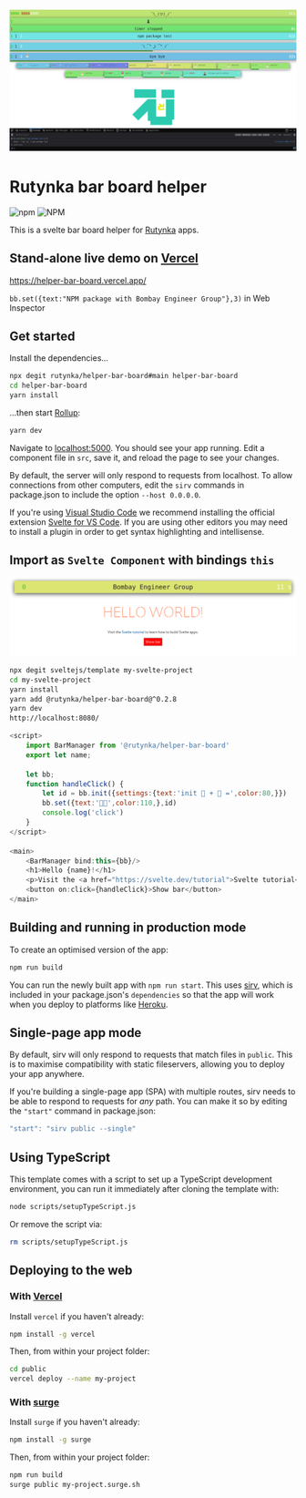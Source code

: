 
<h1 align="center">
    <a href="https://rutynka.io">
	<img width="820" src="public/bar_board_screenshot.png" alt="screenshot">
	</a>
	<br>
</h1>

# Rutynka bar board helper

![npm](https://img.shields.io/npm/v/@rutynka/helper-progress?style=plastic)
![NPM](https://img.shields.io/npm/l/@rutynka/helper-bar-board)

This is a svelte bar board helper for [Rutynka](https://rutynka.io) apps.

## Stand-alone live demo on [Vercel](https://vercel.com)

https://helper-bar-board.vercel.app/

`bb.set({text:"NPM package with Bombay Engineer Group"},3)` in Web Inspector

## Get started

Install the dependencies...

```bash
npx degit rutynka/helper-bar-board#main helper-bar-board
cd helper-bar-board
yarn install
```

...then start [Rollup](https://rollupjs.org):

```bash
yarn dev
```

Navigate to [localhost:5000](http://localhost:5000). You should see your app running. Edit a component file in `src`, save it, and reload the page to see your changes.

By default, the server will only respond to requests from localhost. To allow connections from other computers, edit the `sirv` commands in package.json to include the option `--host 0.0.0.0`.

If you're using [Visual Studio Code](https://code.visualstudio.com/) we recommend installing the official extension [Svelte for VS Code](https://marketplace.visualstudio.com/items?itemName=svelte.svelte-vscode). If you are using other editors you may need to install a plugin in order to get syntax highlighting and intellisense.

## Import as `Svelte Component` with bindings `this`

<img width="820" src="public/bar_board_screenshot_hello_svelte.png" alt="screenshot">

```bash
npx degit sveltejs/template my-svelte-project
cd my-svelte-project
yarn install
yarn add @rutynka/helper-bar-board@^0.2.8
yarn dev
http://localhost:8080/
```

```js
<script>
	import BarManager from '@rutynka/helper-bar-board'
	export let name;

	let bb;
	function handleClick() {
		let id = bb.init({settings:{text:'init 🌭 + 🌭 =',color:80,}})
		bb.set({text:'🌭🌭',color:110,},id)
		console.log('click')
	}
</script>

<main>
	<BarManager bind:this={bb}/>
	<h1>Hello {name}!</h1>
	<p>Visit the <a href="https://svelte.dev/tutorial">Svelte tutorial</a> to learn how to build Svelte apps.</p>
	<button on:click={handleClick}>Show bar</button>
</main>
```

## Building and running in production mode

To create an optimised version of the app:

```bash
npm run build
```

You can run the newly built app with `npm run start`. This uses [sirv](https://github.com/lukeed/sirv), which is included in your package.json's `dependencies` so that the app will work when you deploy to platforms like [Heroku](https://heroku.com).


## Single-page app mode

By default, sirv will only respond to requests that match files in `public`. This is to maximise compatibility with static fileservers, allowing you to deploy your app anywhere.

If you're building a single-page app (SPA) with multiple routes, sirv needs to be able to respond to requests for *any* path. You can make it so by editing the `"start"` command in package.json:

```js
"start": "sirv public --single"
```

## Using TypeScript

This template comes with a script to set up a TypeScript development environment, you can run it immediately after cloning the template with:

```bash
node scripts/setupTypeScript.js
```

Or remove the script via:

```bash
rm scripts/setupTypeScript.js
```

## Deploying to the web

### With [Vercel](https://vercel.com)

Install `vercel` if you haven't already:

```bash
npm install -g vercel
```

Then, from within your project folder:

```bash
cd public
vercel deploy --name my-project
```

### With [surge](https://surge.sh/)

Install `surge` if you haven't already:

```bash
npm install -g surge
```

Then, from within your project folder:

```bash
npm run build
surge public my-project.surge.sh
```

